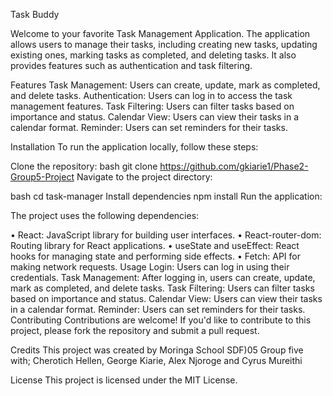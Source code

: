
Task   Buddy

Welcome to your favorite Task Management Application. The application allows users to manage their tasks, including creating new tasks, updating existing ones, marking tasks as completed, and deleting tasks. It also provides features such as authentication and task filtering.

Features
Task Management: Users can create, update, mark as completed, and delete tasks.
Authentication: Users can log in to access the task management features.
Task Filtering: Users can filter tasks based on importance and status.
Calendar View: Users can view their tasks in a calendar format.
Reminder: Users can set reminders for their tasks.

Installation
To run the application locally, follow these steps:

Clone the repository:
bash
git clone https://github.com/gkiarie1/Phase2-Group5-Project
Navigate to the project directory:

bash
cd task-manager
Install dependencies
npm install
Run the application:

The project uses the following dependencies:

•	React: JavaScript library for building user interfaces.
•	React-router-dom: Routing library for React applications.
•	useState and useEffect: React hooks for managing state and performing side effects.
•	Fetch: API for making network requests.
Usage
Login: Users can log in using their credentials.
Task Management: After logging in, users can create, update, mark as completed, and delete tasks.
Task Filtering: Users can filter tasks based on importance and status.
Calendar View: Users can view their tasks in a calendar format.
Reminder: Users can set reminders for their tasks.
Contributing
Contributions are welcome! If you'd like to contribute to this project, please fork the repository and submit a pull request.

Credits
This project was created by Moringa School SDF)05 Group five with; Cherotich Hellen, George Kiarie, Alex Njoroge and Cyrus Mureithi

License
This project is licensed under the MIT License.
